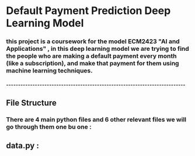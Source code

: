 # Default Payment Prediction Deep Learning Model

### this project is a coursework for the model ECM2423 "AI and Applications" , in this deep learning model we are trying to find the people who are making a default payment every month (like a subscription), and make that payment for them using machine learning techniques.


#### ---------------------------------------------------------------------------
## File Structure 
### There are 4 main python files and 6 other relevant files we will go through them one bu one : 

## data.py : 